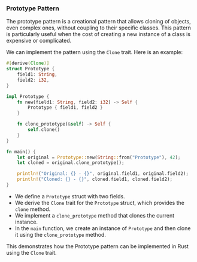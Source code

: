 ### Prototype Pattern

The prototype pattern is a creational pattern that allows cloning of objects, even complex ones, without coupling to their specific classes. This pattern is particularly useful when the cost of creating a new instance of a class is expensive or complicated.

We can implement the pattern using the `Clone` trait. Here is an example:

```rust
#[derive(Clone)]
struct Prototype {
    field1: String,
    field2: i32,
}

impl Prototype {
    fn new(field1: String, field2: i32) -> Self {
        Prototype { field1, field2 }
    }

    fn clone_prototype(&self) -> Self {
        self.clone()
    }
}

fn main() {
    let original = Prototype::new(String::from("Prototype"), 42);
    let cloned = original.clone_prototype();

    println!("Original: {} - {}", original.field1, original.field2);
    println!("Cloned: {} - {}", cloned.field1, cloned.field2);
}
```

- We define a `Prototype` struct with two fields.
- We derive the `Clone` trait for the `Prototype` struct, which provides the `clone` method.
- We implement a `clone_prototype` method that clones the current instance.
- In the `main` function, we create an instance of `Prototype` and then clone it using the `clone_prototype` method.

This demonstrates how the Prototype pattern can be implemented in Rust using the `Clone` trait.